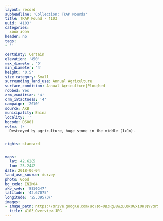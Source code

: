 ```yaml
---
layout: record
subheadline: 'Collection: TRAP Mounds'
title: TRAP Mound - 4103
uuid: '4103'
categories:
- 4000-4999
header: no
tags:
- ''

certainty: Certain
elevation: '450'
max_diameter: '6'
min_diameter: '4'
height: '0.5'
size_category: Small
surrounding_land_use: Annual Agriculture
surface_condition: Annual Agriculture|Ploughed
robbed: Yes
crm_condition: '4'
crm_intactness: '4'
campaign: '2010'
source: AKB
municipality: Enina
locality: ''
bgcode: DS001
notes: |-
  Destroyed by agriculture, huge stone in the middle (1x1m).


rights: standard


maps:
  lat: 42.6285
  lon: 25.2442
date: 2018-06-04
land_use_source: Survey
photo: Good
bg_code: ENIM04
akb_code: '5510247'
latitude: '42.67075'
longitude: '25.395737'
images:
- image_path: https://drive.google.com/uc?id=0B3Rg88wZDQscOGxiOHlQVVdrSmc
  title: 4103_Overview.JPG
---
```

